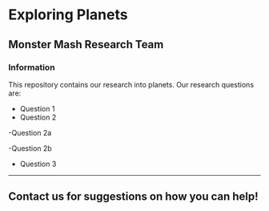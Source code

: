 # Exploring Planets

## Monster Mash Research Team

### Information

This repository contains our research into planets. Our research questions are:
* Question 1
* Question 2

 -Question 2a
 
 -Question 2b
 
* Question 3

---
Contact us for suggestions on how you can help!
---
